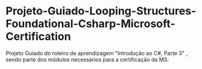 # Projeto-Guiado-Looping-Structures-Foundational-Csharp-Microsoft-Certification
Projeto Guiado do roteiro de aprendizagem "Introdução ao C#, Parte 3" , sendo parte dos módulos necessários para a certificação da MS. 
